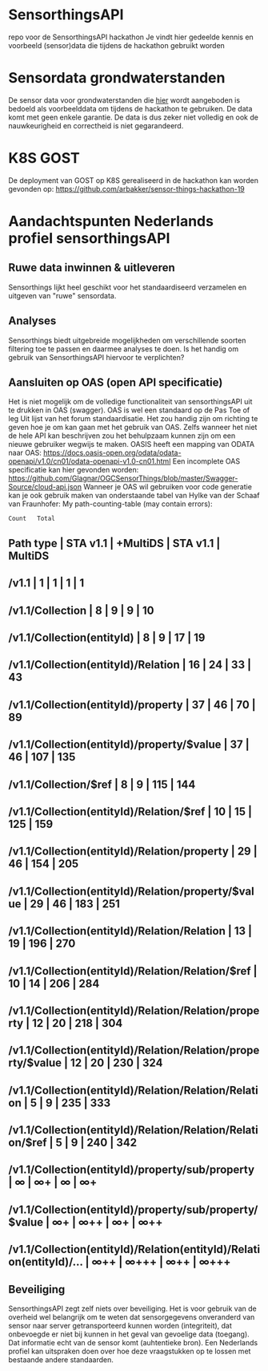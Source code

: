 # SensorthingsAPI
repo voor de SensorthingsAPI hackathon
Je vindt hier gedeelde kennis en voorbeeld (sensor)data die tijdens de hackathon gebruikt worden

# Sensordata grondwaterstanden
De sensor data voor grondwaterstanden die [hier](https://github.com/Geonovum/SensorthingsAPI/tree/master/voorbeeld%20data%20grondwaterstanden) wordt aangeboden is bedoeld als voorbeelddata om tijdens de hackathon te gebruiken. De data komt met geen enkele garantie. De data is dus zeker niet volledig en ook de nauwkeurigheid en correctheid is niet gegarandeerd.
# K8S GOST
De deployment van GOST op K8S gerealiseerd in de hackathon kan worden gevonden op: https://github.com/arbakker/sensor-things-hackathon-19 

# Aandachtspunten Nederlands profiel sensorthingsAPI
## Ruwe data inwinnen & uitleveren
Sensorthings lijkt heel geschikt voor het standaardiseerd verzamelen en uitgeven van "ruwe" sensordata.
## Analyses
Sensorthings biedt uitgebreide mogelijkheden om verschillende soorten filtering toe te passen en daarmee analyses te doen. Is het handig om gebruik van SensorthingsAPI hiervoor te verplichten?
## Aansluiten op OAS (open API specificatie)
Het is niet mogelijk om de volledige functionaliteit van sensorthingsAPI uit te drukken in OAS (swagger). OAS is wel een standaard op de Pas Toe of leg Uit lijst van het forum standaardisatie. Het zou handig zijn om richting te geven hoe je om kan gaan met het gebruik van OAS. Zelfs wanneer het niet de hele API kan beschrijven zou het behulpzaam kunnen zijn om een nieuwe gebruiker wegwijs te maken.
OASIS heeft een mapping van ODATA naar OAS: https://docs.oasis-open.org/odata/odata-openapi/v1.0/cn01/odata-openapi-v1.0-cn01.html
Een incomplete OAS specificatie kan hier gevonden worden: https://github.com/Glagnar/OGCSensorThings/blob/master/Swagger-Source/cloud-api.json
Wanneer je OAS wil gebruiken voor code generatie kan je ook gebruik maken van onderstaande tabel van Hylke van der Schaaf van Fraunhofer:
My path-counting-table (may contain errors):

	Count	Total
Path type |	STA v1.1 |	+MultiDS |	STA v1.1 |	MultiDS
--------------------------------------------------------
/v1.1	| 1 |	1 |	1	| 1
--------------------------------------------------------
/v1.1/Collection |	8	| 9 |	9 |	10
---------------------------------------------------------
/v1.1/Collection(entityId) |	8	| 9	| 17	| 19
-------------------------------------------------------------
/v1.1/Collection(entityId)/Relation | 	16	| 24	| 33	| 43
---------------------------------------------------------------------
/v1.1/Collection(entityId)/property |	37	| 46	| 70	| 89
--------------------------------------------------------------------
/v1.1/Collection(entityId)/property/$value |	37	| 46	| 107	| 135
-------------------------------------------------------------------------------
/v1.1/Collection/$ref |	8	| 9	| 115	| 144
------------------------------------------------------
/v1.1/Collection(entityId)/Relation/$ref |	10	| 15	| 125	| 159
--------------------------------------------------------------------------------
/v1.1/Collection(entityId)/Relation/property	| 29	| 46	| 154 |	205
----------------------------------------------------------------------------
/v1.1/Collection(entityId)/Relation/property/$value	| 29	| 46 |	183	| 251
-------------------------------------------------------------------------------------
/v1.1/Collection(entityId)/Relation/Relation	| 13	| 19	| 196 |	270
----------------------------------------------------------------------------
/v1.1/Collection(entityId)/Relation/Relation/$ref	| 10	| 14	| 206	| 284
-------------------------------------------------------------------------------------
/v1.1/Collection(entityId)/Relation/Relation/property |	12	| 20	| 218	| 304
--------------------------------------------------------------------------------------
/v1.1/Collection(entityId)/Relation/Relation/property/$value |	12	| 20	| 230	| 324
----------------------------------------------------------------------------------------------
/v1.1/Collection(entityId)/Relation/Relation/Relation |	5	| 9	| 235 |	333
----------------------------------------------------------------------------------
/v1.1/Collection(entityId)/Relation/Relation/Relation/$ref |	5 |	9	| 240 |	342
-------------------------------------------------------------------------------------------
/v1.1/Collection(entityId)/property/sub/property |	∞ |	∞+	| ∞	| ∞+
----------------------------------------------------------------------------------------
/v1.1/Collection(entityId)/property/sub/property/$value |	∞+	| ∞++ |	∞+	| ∞++
-----------------------------------------------------------------------------------------------
/v1.1/Collection(entityId)/Relation(entityId)/Relation(entityId)/…	| ∞++ |	∞+++ |	∞++ |	∞+++
------------------------------------------------------------------------------------------------


## Beveiliging
SensorthingsAPI zegt zelf niets over beveiliging. Het is voor gebruik van de overheid wel belangrijk om te weten dat sensorgegevens onveranderd van sensor naar server getransporteerd kunnen worden (integriteit), dat onbevoegde er niet bij kunnen in het geval van gevoelige data (toegang). Dat informatie echt van de sensor komt (auhtentieke bron). Een Nederlands profiel kan uitspraken doen over hoe deze vraagstukken op te lossen met bestaande andere standaarden. 

